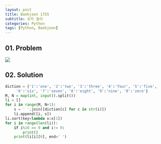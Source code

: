 ```yaml
---
layout: post
title: Baekjoon 1755
subtitle: 숫자 놀이
categories: Python
tags: [Python, Baekjoon]
---
```


## 01. Problem

<img src="https://github.com/WoojinJeonkr/WoojinJeonkr.github.io/blob/main/assets/images/post_image/baekjoon/baekjoon_1755.png?raw=true">

## 02. Solution

```Python
diction = {'1':'one', '2':'two', '3':'three', '4':'four', '5':'five', 
     '6':'six', '7':'seven', '8':'eight', '9':'nine', '0':'zero'}
M, N = map(int, input().split())
li = []
for i in range(M, N+1):
    s = ' '.join([diction[c] for c in str(i)])
    li.append([i, s])
li.sort(key=lambda x:x[1])
for i in range(len(li)):
    if i%10 == 0 and i!= 0:
        print()
    print(li[i][0], end=' ')
```
